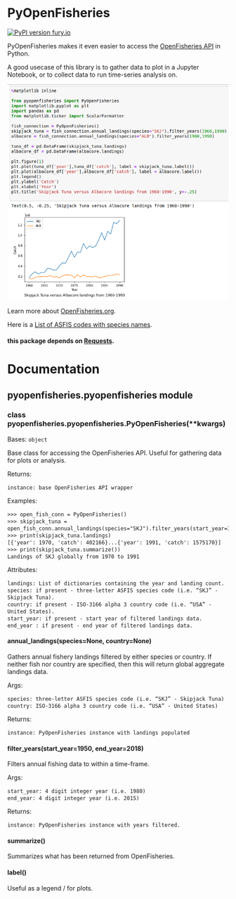 # PyOpenFisheries
[![PyPI version fury.io](https://badge.fury.io/py/ansicolortags.svg)](https://pypi.org/project/pyopenfisheries/)

PyOpenFisheries makes it even easier to access the [OpenFisheries API](https://github.com/OpenFisheries/api.openfisheries.org) in Python.

A good usecase of this library is to gather data to plot in a Jupyter Notebook, or to collect data to run time-series analysis on.

![Screenshot](Sphinx-docs/example.png)


Learn more about [OpenFisheries.org](openfisheries.org).

Here is a [List of ASFIS codes with species names](https://www.iccat.int/Documents/SCRS/Manual/Appendices/Appendix_5_1_Bycatch_SpeciesList.pdf).

#### this package depends on [Requests](https://pypi.org/project/requests/).


# Documentation
## pyopenfisheries.pyopenfisheries module


### class pyopenfisheries.pyopenfisheries.PyOpenFisheries(\*\*kwargs)
Bases: `object`

Base class for accessing the OpenFisheries API.
Useful for gathering data for plots or analysis.

Returns:

    instance: base OpenFisheries API wrapper

Examples:


    >>> open_fish_conn = PyOpenFisheries()
    >>> skipjack_tuna = open_fish_conn.annual_landings(species="SKJ").filter_years(start_year=1970,end_year=1991)
    >>> print(skipjack_tuna.landings)
    [{'year': 1970, 'catch': 402166}...{'year': 1991, 'catch': 1575170}]
    >>> print(skipjack_tuna.summarize())
    Landings of SKJ globally from 1970 to 1991


Attributes:

    landings: List of dictionaries containing the year and landing count.
    species: if present - three-letter ASFIS species code (i.e. “SKJ” - Skipjack Tuna).
    country: if present - ISO-3166 alpha 3 country code (i.e. “USA” - United States).
    start_year: if present - start year of filtered landings data.
    end_year : if present - end year of filtered landings data.


#### annual_landings(species=None, country=None)
Gathers annual fishery landings filtered by either species or
country. If neither fish nor country are specified, then this
will return global aggregate landings data.

Args:

    species: three-letter ASFIS species code (i.e. “SKJ” - Skipjack Tuna)
    country: ISO-3166 alpha 3 country code (i.e. “USA” - United States)

Returns:

    instance: PyOpenFisheries instance with landings populated


#### filter_years(start_year=1950, end_year=2018)
Filters annual fishing data to within a time-frame.

Args:

    start_year: 4 digit integer year (i.e. 1980)
    end_year: 4 digit integer year (i.e. 2015)

Returns:

    instance: PyOpenFisheries instance with years filtered.


#### summarize()
Summarizes what has been returned from OpenFisheries.

#### label()
Useful as a legend / for plots.


